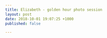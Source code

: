 ```yaml
---
title: Elizabeth - golden hour photo session
layout: post
date: 2018-10-01 19:07:25 +1000
published: false

---
```

